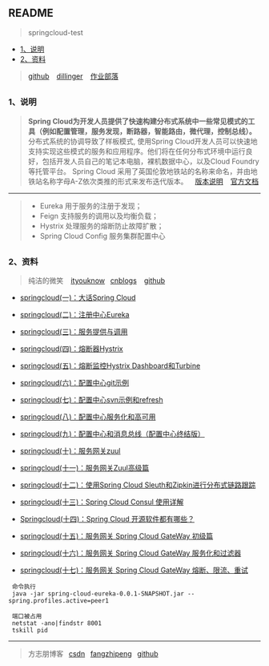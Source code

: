 ## README
> springcloud-test

*   [1、说明](#introduce) 
*   [2、资料](#document) 

> [github]( https://github.com/scott180/springcloud-test ) &ensp;  [dillinger]( https://dillinger.io/ )  &ensp;  [作业部落]( https://www.zybuluo.com/mdeditor )   



<h2 id="introduce"></h2>

### 1、说明
> <b> Spring Cloud为开发人员提供了快速构建分布式系统中一些常见模式的工具（例如配置管理，服务发现，断路器，智能路由，微代理，控制总线）。</b> 分布式系统的协调导致了样板模式, 使用Spring Cloud开发人员可以快速地支持实现这些模式的服务和应用程序。他们将在任何分布式环境中运行良好，包括开发人员自己的笔记本电脑，裸机数据中心，以及Cloud Foundry等托管平台。
Spring Cloud 采用了英国伦敦地铁站的名称来命名，并由地铁站名称字母A-Z依次类推的形式来发布迭代版本。 &ensp; 
[版本说明]( https://mp.weixin.qq.com/s/IqlHFsIrFJ5vBG9-1gldJw )  &ensp; [官方文档](https://www.springcloud.cc/spring-cloud-dalston.html )

-------

> - Eureka 用于服务的注册于发现；
> - Feign 支持服务的调用以及均衡负载；
> - Hystrix 处理服务的熔断防止故障扩散；
> - Spring Cloud Config 服务集群配置中心

<h2 id="document"></h2>

### 2、资料

>纯洁的微笑 &ensp; [ityouknow]( http://www.ityouknow.com/spring-cloud.html ) &ensp;[cnblogs]( https://www.cnblogs.com/ityouknow/category/994104.html ) &ensp; [github]( https://github.com/ityouknow/spring-boot-examples )

- [springcloud(一)：大话Spring Cloud]( https://www.cnblogs.com/ityouknow/p/6791221.html )
- [springcloud(二)：注册中心Eureka]( https://www.cnblogs.com/ityouknow/p/6854805.html )
- [springcloud(三)：服务提供与调用]( https://www.cnblogs.com/ityouknow/p/6859802.html )
- [springcloud(四)：熔断器Hystrix]( https://www.cnblogs.com/ityouknow/p/6868833.html )
- [springcloud(五)：熔断监控Hystrix Dashboard和Turbine]( https://www.cnblogs.com/ityouknow/p/6889059.html )

- [springcloud(六)：配置中心git示例]( https://www.cnblogs.com/ityouknow/p/6892584.html )
- [springcloud(七)：配置中心svn示例和refresh]( https://www.cnblogs.com/ityouknow/p/6906917.html )
- [springcloud(八)：配置中心服务化和高可用]( https://www.cnblogs.com/ityouknow/p/6922705.html )
- [springcloud(九)：配置中心和消息总线（配置中心终结版）]( https://www.cnblogs.com/ityouknow/p/6931958.html )
- [springcloud(十)：服务网关zuul]( https://www.cnblogs.com/ityouknow/p/6944096.html )  

- [springcloud(十一)：服务网关Zuul高级篇](http://www.ityouknow.com/springcloud/2018/01/20/spring-cloud-zuul.html )  
- [springcloud(十二)：使用Spring Cloud Sleuth和Zipkin进行分布式链路跟踪](http://www.ityouknow.com/springcloud/2018/02/02/spring-cloud-sleuth-zipkin.html )  
- [springcloud(十三)：Spring Cloud Consul 使用详解](http://www.ityouknow.com/springcloud/2018/07/20/spring-cloud-consul.html )  
- [Springcloud(十四)：Spring Cloud 开源软件都有哪些？](http://www.ityouknow.com/springcloud/2018/08/06/spring-cloud-open-source.html )  
- [springcloud(十五)：服务网关 Spring Cloud GateWay 初级篇](http://www.ityouknow.com/springcloud/2018/12/12/spring-cloud-gateway-start.html )  
- [springcloud(十六)：服务网关 Spring Cloud GateWay 服务化和过滤器](http://www.ityouknow.com/springcloud/2019/01/19/spring-cloud-gateway-service.html )   
- [springcloud(十七)：服务网关 Spring Cloud GateWay 熔断、限流、重试](http://www.ityouknow.com/springcloud/2019/01/26/spring-cloud-gateway-limit.html )  

```
 命令执行
 java -jar spring-cloud-eureka-0.0.1-SNAPSHOT.jar --spring.profiles.active=peer1
 
 端口被占用
 netstat -ano|findstr 8001
 tskill pid

```
-------
>方志朋博客 &ensp;[csdn]( https://blog.csdn.net/forezp/article/details/70148833 ) &ensp;[fangzhipeng]( https://www.fangzhipeng.com/spring-cloud.html ) &ensp;[github]( https://github.com/forezp/SpringCloudLearning )
